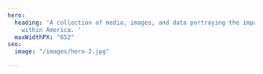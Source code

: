 ```yaml
---
hero:
  heading: 'A collection of media, images, and data portraying the impact of race
    within America. '
  maxWidthPX: "652"
seo:
  image: "/images/hero-2.jpg"

---
```

